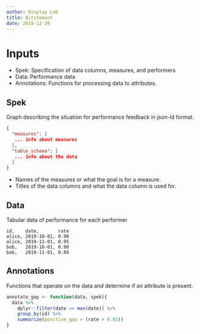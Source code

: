 ```yaml
---
author: Display Lab
title: Bitstomach
date: 2019-12-20
---
```


# Inputs
- Spek: Specification of data columns, measures, and performers
- Data: Performance data
- Annotations: Functions for processing data to attributes.

## Spek
Graph describing the situation for performance feedback in json-ld format.
```json
{
  "measures": [
   ... info about measures
  ],
  "table_schema": [
   ... info about the data
  ]
}
```

- Names of the measures or what the goal is for a measure.
- Titles of the data columns and what the data column is used for.

## Data
Tabular data of performance for each performer

```csv
id,    date,       rate
alice, 2019-10-01, 0.90
alice, 2019-11-01, 0.95
bob,   2019-10-01, 0.90
bob,   2019-11-01, 0.80
```

## Annotations
Functions that operate on the data and determine if an attribute is present.

```R
annotate_gap <- function(data, spek){
  data %>%
    dplyr::filter(date == max(date)) %>%
    group_by(id) %>%
    summarize(positive_gap = (rate > 0.85))
}
```

